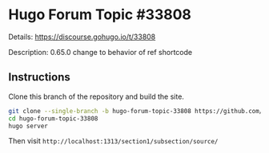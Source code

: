 # Hugo Forum Topic #33808

Details: <https://discourse.gohugo.io/t/33808>

Description: 0.65.0 change to behavior of ref shortcode

## Instructions

Clone this branch of the repository and build the site.

```bash
git clone --single-branch -b hugo-forum-topic-33808 https://github.com/jmooring/hugo-testing hugo-forum-topic-33808
cd hugo-forum-topic-33808
hugo server
```

Then visit `http://localhost:1313/section1/subsection/source/`
